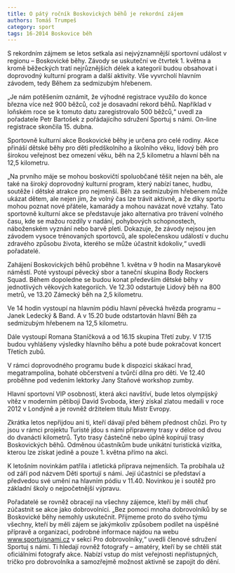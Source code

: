 ```yaml
---
title: O pátý ročník Boskovických běhů je rekordní zájem 
authors: Tomáš Trumpeš
category: sport
tags: 16-2014 Boskovice běh 
---
```

S rekordním zájmem se letos setkala asi nejvýznamnější sportovní událost v regionu – Boskovické běhy. Závody se uskuteční ve čtvrtek 1. května a kromě běžeckých tratí nejrůznějších délek a kategorií budou obsahovat i doprovodný kulturní program a další aktivity. Vše vyvrcholí hlavním závodem, tedy Během za sedmizubým hřebenem.

„Je nám potěšením oznámit, že výhodné registrace využilo do konce března více než 900 běžců, což je dosavadní rekord běhů. Například v loňském roce se k tomuto datu zaregistrovalo 500 běžců,“ uvedl za pořadatele Petr Bartošek z pořádajícího sdružení Sportuj s námi. On-line registrace skončila 15. dubna.

Sportovně kulturní akce Boskovické běhy je určena pro celé rodiny. Akce přináší dětské běhy pro děti předškolního a školního věku, lidový běh pro širokou veřejnost bez omezení věku, běh na 2,5 kilometru a hlavní běh na 12,5 kilometru. 

„Na prvního máje se mohou boskovičtí spoluobčané těšit nejen na běh, ale také na široký doprovodný kulturní program, který nabízí tanec, hudbu, soutěže i dětské atrakce pro nejmenší. Běh za sedmizubým hřebenem může ukázat dětem, ale nejen jim, že volný čas lze trávit aktivně, a že díky sportu mohou poznat nové přátele, kamarády a mohou navázat nové vztahy. Tato sportovně kulturní akce se představuje jako alternativa pro trávení volného času, kde se mažou rozdíly v nadání, pohybových schopnostech, náboženském vyznání nebo barvě pleti. Dokazuje, že závody nejsou jen závodem vysoce trénovaných sportovců, ale společenskou událostí v duchu zdravého způsobu života, kterého se může účastnit kdokoliv,“ uvedli pořadatelé. 

Zahájení Boskovických běhů proběhne 1. května v 9 hodin na Masarykově náměstí. Poté vystoupí pěvecký sbor a taneční skupina Body Rockers Squad. Během dopoledne se budou konat především dětské běhy v jednotlivých věkových kategoriích. Ve 12.30 odstartuje Lidový běh na 800 metrů, ve 13.20 Zámecký běh na 2,5 kilometru.

Ve 14 hodin vystoupí na hlavním pódiu hlavní pěvecká hvězda programu – Janek Ledecký & Band. A v 15.20 bude odstartován hlavní Běh za sedmizubým hřebenem na 12,5 kilometru.

Dále vystoupí Romana Staníčková a od 16.15 skupina Třetí zuby. V 17.15 budou vyhlášeny výsledky hlavního běhu a poté bude pokračovat koncert Třetích zubů.

V rámci doprovodného programu bude k dispozici skákací hrad, megatrampolína, bohaté občerstvení a tvůrčí dílna pro děti. Ve 12.40 proběhne pod vedením lektorky Jany Staňové workshop zumby.

Hlavní sportovní VIP osobností, která akci navštíví, bude letos olympijský vítěz v moderním pětiboji David Svoboda, který získal zlatou medaili v roce 2012 v Londýně a je rovněž držitelem titulu Mistr Evropy.

Zkrátka letos nepřijdou ani ti, kteří dávají před během přednost chůzi. Pro ty jsou v rámci projektu Turisté jdou s námi připraveny trasy v délce od dvou do dvanácti kilometrů. Tyto trasy částečně nebo úplně kopírují trasy Boskovických běhů. Odměnou účastníkům bude unikátní turistická vizitka, kterou lze získat jedině a pouze 1. května přímo na akci.

K letošním novinkám patřila i atletická příprava nejmenších. Ta probíhala už od září pod názvem Děti sportují s námi. Její účastníci se představí a předvedou své umění na hlavním pódiu v 11.40. Novinkou je i soutěž pro základní školy o nejpočetnější výpravu. 

Pořadatelé se rovněž obracejí na všechny zájemce, kteří by měli chuť zúčastnit se akce jako dobrovolníci. „Bez pomoci mnoha dobrovolníků by se Boskovické běhy nemohly uskutečnit. Přijmeme proto do svého týmu všechny, kteří by měli zájem se jakýmkoliv způsobem podílet na úspěšné přípravě a organizaci, podrobné informace najdou na webu www.sportujsnami.cz v sekci Pro dobrovolníky,“ uvedli členové sdružení Sportuj s námi. Ti hledají rovněž fotografy – amatéry, kteří by se chtěli stát oficiálními fotografy akce. Nabízí vstup do míst veřejnosti nepřístupných, tričko pro dobrovolníka a samozřejmě možnost aktivně se zapojit do dění.

